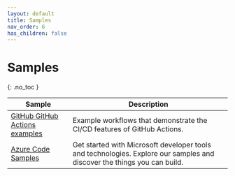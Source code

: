 ```yaml
---
layout: default
title: Samples
nav_order: 6
has_children: false
---
```


# Samples
{: .no_toc }


| Sample | Description |
| --- | --- | 
| [GitHub GitHub Actions examples](https://docs.github.com/en/actions/examples) | Example workflows that demonstrate the CI/CD features of GitHub Actions. |
| [Azure Code Samples](https://azure.microsoft.com/en-in/resources/samples/) |  Get started with Microsoft developer tools and technologies. Explore our samples and discover the things you can build. |







<br/>